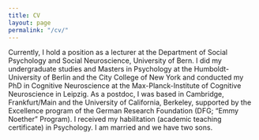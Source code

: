 ```yaml
---
title: CV
layout: page
permalink: "/cv/"
---
```

Currently, I hold a position as a lecturer at the Department of Social Psychology and Social Neuroscience, University of Bern. I did my undergraduate studies and Masters in Psychology at the Humboldt-University of Berlin and the City College of New York and conducted my PhD in Cognitive Neuroscience at the Max-Planck-Institute of Cognitive Neuroscience in Leipzig. As a postdoc, I was based in Cambridge, Frankfurt/Main and the University of California, Berkeley, supported by the Excellence program of the German Research Foundation (DFG; “Emmy Noether” Program). I received my habilitation (academic teaching certificate) in Psychology. 
I am married and we have two sons. 
